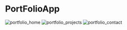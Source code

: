 # PortFolioApp

![portfolio_home](https://user-images.githubusercontent.com/70603792/111500607-6a1dff80-8701-11eb-8ee7-3a79aee2d9df.png)
![portfolio_projects](https://user-images.githubusercontent.com/70603792/111500613-6be7c300-8701-11eb-9569-b5f0b672e73c.png)
![portfolio_contact](https://user-images.githubusercontent.com/70603792/111500624-6db18680-8701-11eb-94a7-f98e449c5922.png)
